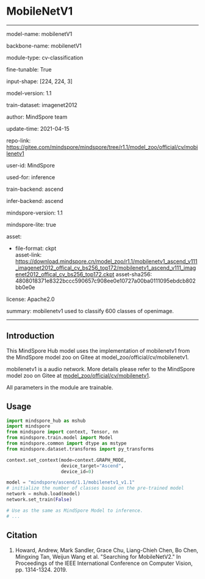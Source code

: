 # MobileNetV1

---

model-name: mobilenetV1

backbone-name: mobilenetV1

module-type: cv-classification

fine-tunable: True

input-shape: [224, 224, 3]

model-version: 1.1

train-dataset: imagenet2012

author: MindSpore team

update-time: 2021-04-15

repo-link: <https://gitee.com/mindspore/mindspore/tree/r1.1/model_zoo/official/cv/mobilenetv1>

user-id: MindSpore

used-for: inference

train-backend: ascend

infer-backend: ascend

mindspore-version: 1.1

mindspore-lite: true

asset:

-
    file-format: ckpt  
    asset-link: <https://download.mindspore.cn/model_zoo/r1.1/mobilenetv1_ascend_v111_imagenet2012_offical_cv_bs256_top172/mobilenetv1_ascend_v111_imagenet2012_offical_cv_bs256_top172.ckpt>
    asset-sha256: 4808018371e8322bccc590657c908ee0e10727a00ba0111095ebdcb802bb0e0e

license: Apache2.0

summary: mobilenetv1 used to classify 600 classes of openimage.

---

## Introduction

This MindSpore Hub model uses the implementation of mobilenetv1 from the MindSpore model zoo on Gitee at model_zoo/official/cv/mobilenetv1.

mobilenetv1 is a audio network. More details please refer to the MindSpore model zoo on Gitee at [model_zoo/official/cv/mobilenetv1](https://gitee.com/mindspore/mindspore/blob/r1.1/model_zoo/official/cv/mobilenetv1/README.md).

All parameters in the module are trainable.

## Usage

```python
import mindspore_hub as mshub
import mindspore
from mindspore import context, Tensor, nn
from mindspore.train.model import Model
from mindspore.common import dtype as mstype
from mindspore.dataset.transforms import py_transforms

context.set_context(mode=context.GRAPH_MODE,
                    device_target="Ascend",
                    device_id=0)

model = "mindspore/ascend/1.1/mobilenetv1_v1.1"
# initialize the number of classes based on the pre-trained model
network = mshub.load(model)
network.set_train(False)

# Use as the same as MindSpore Model to inference.
# ...
```

## Citation

1. Howard, Andrew, Mark Sandler, Grace Chu, Liang-Chieh Chen, Bo Chen, Mingxing Tan, Weijun Wang et al. "Searching for MobileNetV2." In Proceedings of the IEEE International Conference on Computer Vision, pp. 1314-1324. 2019.
